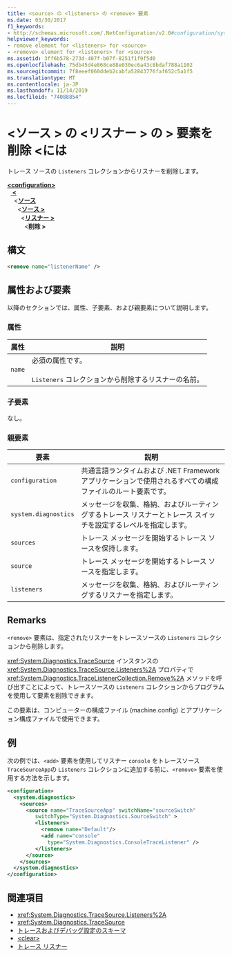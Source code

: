 ```yaml
---
title: <source> の <listeners> の <remove> 要素
ms.date: 03/30/2017
f1_keywords:
- http://schemas.microsoft.com/.NetConfiguration/v2.0#configuration/system.diagnostics/sources/source/listeners/remove
helpviewer_keywords:
- remove element for <listeners> for <source>
- <remove> element for <listeners> for <source>
ms.assetid: 3ff6b578-273d-407f-b07f-8251f1f9f5d0
ms.openlocfilehash: 75db45d4e868ce88e030ec6a43c8bdaf788a1102
ms.sourcegitcommit: 7f8eeef060ddeb2cabfa52843776faf652c5a1f5
ms.translationtype: MT
ms.contentlocale: ja-JP
ms.lasthandoff: 11/14/2019
ms.locfileid: "74088854"
---
```

# <a name="remove-element-for-listeners-for-source"></a>\<ソース > の \<リスナー > の > 要素を削除 \<には
トレース ソースの `Listeners` コレクションからリスナーを削除します。  

[ **\<configuration>** ](../configuration-element.md)\
&nbsp;&nbsp;[ **\<** ](system-diagnostics-element.md)\
&nbsp;&nbsp;&nbsp;&nbsp;\<[**ソース**](sources-element.md)\
&nbsp;&nbsp;&nbsp;&nbsp;&nbsp;&nbsp;\<[**ソース >** ](source-element.md)\
&nbsp;&nbsp;&nbsp;&nbsp;&nbsp;&nbsp;&nbsp;&nbsp;\<[**リスナー >** ](listeners-element-for-source.md)\
&nbsp;&nbsp;&nbsp;&nbsp;&nbsp;&nbsp;&nbsp;&nbsp;&nbsp;&nbsp;\<**削除 >**

## <a name="syntax"></a>構文  
  
```xml  
<remove name="listenerName" />  
```  
  
## <a name="attributes-and-elements"></a>属性および要素  
 以降のセクションでは、属性、子要素、および親要素について説明します。  
  
### <a name="attributes"></a>属性  
  
|属性|説明|  
|---------------|-----------------|  
|`name`|必須の属性です。<br /><br /> `Listeners` コレクションから削除するリスナーの名前。|  
  
### <a name="child-elements"></a>子要素  
 なし。  
  
### <a name="parent-elements"></a>親要素  
  
|要素|説明|  
|-------------|-----------------|  
|`configuration`|共通言語ランタイムおよび .NET Framework アプリケーションで使用されるすべての構成ファイルのルート要素です。|  
|`system.diagnostics`|メッセージを収集、格納、およびルーティングするトレース リスナーとトレース スイッチを設定するレベルを指定します。|  
|`sources`|トレース メッセージを開始するトレース ソースを保持します。|  
|`source`|トレース メッセージを開始するトレース ソースを指定します。|  
|`listeners`|メッセージを収集、格納、およびルーティングするリスナーを指定します。|  
  
## <a name="remarks"></a>Remarks  
 `<remove>` 要素は、指定されたリスナーをトレースソースの `Listeners` コレクションから削除します。  
  
 <xref:System.Diagnostics.TraceSource> インスタンスの <xref:System.Diagnostics.TraceSource.Listeners%2A> プロパティで <xref:System.Diagnostics.TraceListenerCollection.Remove%2A> メソッドを呼び出すことによって、トレースソースの `Listeners` コレクションからプログラムを使用して要素を削除できます。  
  
 この要素は、コンピューターの構成ファイル (machine.config) とアプリケーション構成ファイルで使用できます。  
  
## <a name="example"></a>例  
 次の例では、`<add>` 要素を使用してリスナー `console` をトレースソース `TraceSourceApp`の `Listeners` コレクションに追加する前に、`<remove>` 要素を使用する方法を示します。  
  
```xml  
<configuration>  
  <system.diagnostics>  
    <sources>  
      <source name="TraceSourceApp" switchName="sourceSwitch"   
         switchType="System.Diagnostics.SourceSwitch" >  
         <listeners>  
           <remove name="Default"/>  
           <add name="console"   
             type="System.Diagnostics.ConsoleTraceListener" />  
         </listeners>  
      </source>  
    </sources>  
  </system.diagnostics>  
</configuration>   
```  
  
## <a name="see-also"></a>関連項目

- <xref:System.Diagnostics.TraceSource.Listeners%2A>
- <xref:System.Diagnostics.TraceSource>
- [トレースおよびデバッグ設定のスキーマ](index.md)
- [\<clear>](clear-element-for-listeners-for-source.md)
- [トレース リスナー](../../../debug-trace-profile/trace-listeners.md)
